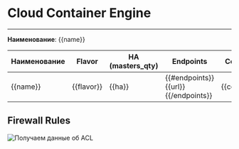 # Cloud Container Engine
***  
**Наименование**: {{name}}

| **Наименование**  | **Flavor** | **HA (masters_qty)** | **Endpoints**                       | **Container Network** | **Service Network** | **Подсеть** | **VPC** | **Датацентр** |
|----------|------------|----------------------|-------------------------------------|-----------------------|---------------------|------------|---------|---------------|
| {{name}} | {{flavor}} | {{ha}}               | {{#endpoints}}{{url}}{{/endpoints}} | {{container_network}} | {{service_network}} | {{subnet}} | {{vpc}} | {{DC}}        |

## Firewall Rules
![Получаем данные об ACL](@entity/seaf.ta.reverse.cloud_ru.advanced.security_groups/list_for_servers?id={{id}}&domain={{domain}})


